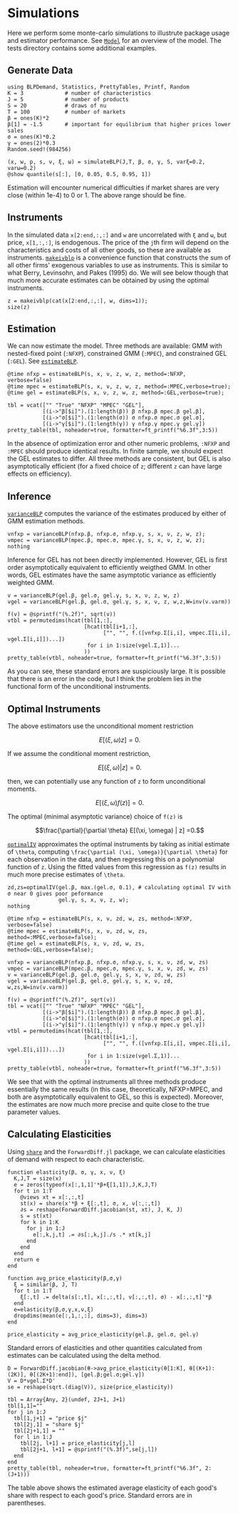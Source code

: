 # Simulations

Here we perform some monte-carlo simulations to illustrute package
usage and estimator performance. See [`Model`](@ref) for an overview
of the model. The tests directory contains some additional examples.

## Generate Data

```@example sim
using BLPDemand, Statistics, PrettyTables, Printf, Random
K = 3             # number of characteristics
J = 5             # number of products
S = 20            # draws of nu
T = 100           # number of markets
β = ones(K)*2 
β[1] = -1.5       # important for equilibrium that higher prices lower sales
σ = ones(K)*0.2
γ = ones(2)*0.3
Random.seed!(984256)

(x, w, p, s, ν, ξ, ω) = simulateBLP(J,T, β, σ, γ, S, varξ=0.2, varω=0.2)
@show quantile(s[:], [0, 0.05, 0.5, 0.95, 1])
```

Estimation will encounter numerical difficulties if market shares are very
close (within 1e-4) to 0 or 1. The above range should be fine. 

## Instruments

In the simulated data `x[2:end,:,:]` and `w` are uncorrelated with `ξ`
and `ω`, but price, `x[1,:,:]`, is endogenous. The price of the `j`th
firm will depend on the characteristics and costs of all other goods,
so these are available as instruments. [`makeivblp`](@ref) is a
convenience function that constructs the sum of all other firms'
exogenous variables to use as instruments. This is similar to what
Berry, Levinsohn, and Pakes (1995) do. We will see below though that
much more accurate estimates can be obtained by using the optimal
instruments. 

```@example sim
z = makeivblp(cat(x[2:end,:,:], w, dims=1));
size(z)
```

## Estimation

We can now estimate the model. Three methods are available:
GMM with nested-fixed point (`:NFXP`), constrained GMM (`:MPEC`), and
constrained GEL (`:GEL`). See [`estimateBLP`](@ref). 

```@repl sim
@time nfxp = estimateBLP(s, x, ν, z, w, z, method=:NFXP, verbose=false)
@time mpec = estimateBLP(s, x, ν, z, w, z, method=:MPEC,verbose=true);
@time gel = estimateBLP(s, x, ν, z, w, z, method=:GEL,verbose=true);
```

```@example sim
tbl = vcat(["" "True" "NFXP" "MPEC" "GEL"],
           [(i->"β[$i]").(1:length(β)) β nfxp.β mpec.β gel.β],
           [(i->"σ[$i]").(1:length(σ)) σ nfxp.σ mpec.σ gel.σ],
           [(i->"γ[$i]").(1:length(γ)) γ nfxp.γ mpec.γ gel.γ])
pretty_table(tbl, noheader=true, formatter=ft_printf("%6.3f",3:5))
```


In the absence of optimization error and other numeric problems,
`:NFXP` and `:MPEC` should produce identical results.  In finite
sample, we should expect the GEL estimates to differ. All three
methods are consistent, but GEL is also asymptotically
efficient (for a fixed choice of `z`; different `z` can have large
effects on efficiency).

## Inference

[`varianceBLP`](@ref) computes the variance of the estimates produced
by either of GMM estimation methods. 

```@example sim
vnfxp = varianceBLP(nfxp.β, nfxp.σ, nfxp.γ, s, x, ν, z, w, z);
vmpec = varianceBLP(mpec.β, mpec.σ, mpec.γ, s, x, ν, z, w, z);
nothing
```


Inference for GEL has not been directly implemented. However, GEL is
first order asymptotically equivalent to efficiently weigthed GMM. In
other words, GEL estimates have the same asymptotic variance as
efficiently weighted GMM. 

```@example sim
v = varianceBLP(gel.β, gel.σ, gel.γ, s, x, ν, z, w, z)
vgel = varianceBLP(gel.β, gel.σ, gel.γ, s, x, ν, z, w,z,W=inv(v.varm))

f(v) = @sprintf("(%.2f)", sqrt(v))
vtbl = permutedims(hcat(tbl[1,:],
                        [hcat(tbl[i+1,:],
                              ["", "", f.([vnfxp.Σ[i,i], vmpec.Σ[i,i], vgel.Σ[i,i]])...])
                         for i in 1:size(vgel.Σ,1)]...
                        ))
pretty_table(vtbl, noheader=true, formatter=ft_printf("%6.3f",3:5))
```

As you can see, these standard errors are suspiciously large. It is
possible that there is an error in the code, but I think the problem
lies in the functional form of the unconditional instruments.

## Optimal Instruments

The above estimators use the unconditional moment restriction 
```math
E[(\xi, \omega) z] =0.
```
If we assume the conditional moment restriction,
```math
E[(\xi, \omega) | z] =0.
```
then, we can potentially use any function of ``z`` to form
unconditional moments. 
```math
E[(\xi, \omega) f(z)] =0.
```

The optimal (minimal asymptotic variance) choice of `f(z)` is 
```math
\frac{\partial}{\partial \theta} E[(\xi, \omega) | z] =0.
```

[`optimalIV`](@ref) approximates the optimal instruments by taking as
initial estimate of ``\theta``, computing ``\frac{\partial (\xi,
\omega)}{\partial \theta}`` for each observation in the data, and then
regressing this on a polynomial function of ``z``. Using the fitted
values from this regression as ``f(z)`` results in much more precise
estimates of ``\theta``. 

```@example sim
zd,zs=optimalIV(gel.β, max.(gel.σ, 0.1), # calculating optimal IV with σ near 0 gives poor peformance
                gel.γ, s, x, ν, z, w);
nothing
```

```@repl sim
@time nfxp = estimateBLP(s, x, ν, zd, w, zs, method=:NFXP, verbose=false)
@time mpec = estimateBLP(s, x, ν, zd, w, zs, method=:MPEC,verbose=false);
@time gel = estimateBLP(s, x, ν, zd, w, zs, method=:GEL,verbose=false);
```

```@example sim
vnfxp = varianceBLP(nfxp.β, nfxp.σ, nfxp.γ, s, x, ν, zd, w, zs)
vmpec = varianceBLP(mpec.β, mpec.σ, mpec.γ, s, x, ν, zd, w, zs)
v = varianceBLP(gel.β, gel.σ, gel.γ, s, x, ν, zd, w, zs)
vgel = varianceBLP(gel.β, gel.σ, gel.γ, s, x, ν, zd, w,zs,W=inv(v.varm))

f(v) = @sprintf("(%.2f)", sqrt(v))
tbl = vcat(["" "True" "NFXP" "MPEC" "GEL"],
           [(i->"β[$i]").(1:length(β)) β nfxp.β mpec.β gel.β],
           [(i->"σ[$i]").(1:length(σ)) σ nfxp.σ mpec.σ gel.σ],
           [(i->"γ[$i]").(1:length(γ)) γ nfxp.γ mpec.γ gel.γ])
vtbl = permutedims(hcat(tbl[1,:],
                        [hcat(tbl[i+1,:],
                              ["", "", f.([vnfxp.Σ[i,i], vmpec.Σ[i,i], vgel.Σ[i,i]])...])
                         for i in 1:size(vgel.Σ,1)]...
                        ))
pretty_table(vtbl, noheader=true, formatter=ft_printf("%6.3f",3:5))
```

We see that with the optimal instruments all three methods produce
essentially the same results (in this case, theoretically, NFXP=MPEC,
and both are asymptotically equivalent to GEL, so this is
expected). Moreover, the estimates are now much more precise and quite
close to the true parameter values.

## Calculating Elasticities

Using [`share`](@ref) and the `ForwardDiff.jl` package, we can
calculate elasticities of demand with respect to each characteristic.

```@example sim
function elasticity(β, σ, γ, x, ν, ξ)
  K,J,T = size(x)
  e = zeros(typeof(x[:,1,1]'*β+ξ[1,1]),J,K,J,T)
  for t in 1:T
    @views xt = x[:,:,t]
    st(x) = share(x'*β + ξ[:,t], σ, x, ν[:,:,t])
    ∂s = reshape(ForwardDiff.jacobian(st, xt), J, K, J)
    s = st(xt)
    for k in 1:K
      for j in 1:J
        e[:,k,j,t] .= ∂s[:,k,j]./s .* xt[k,j]
      end
    end
  end
  return e
end

function avg_price_elasticity(β,σ,γ)
  ξ = similar(β, J, T)
  for t in 1:T
    ξ[:,t] .= delta(s[:,t], x[:,:,t], ν[:,:,t], σ) - x[:,:,t]'*β
  end
  e=elasticity(β,σ,γ,x,ν,ξ)
  dropdims(mean(e[:,1,:,:], dims=3), dims=3)
end

price_elasticity = avg_price_elasticity(gel.β, gel.σ, gel.γ)
```

Standard errors of elasticities and other quantities calculated from
estimates can be calculated using the delta method.

```@example sim
D = ForwardDiff.jacobian(θ->avg_price_elasticity(θ[1:K], θ[(K+1):(2K)], θ[(2K+1):end]), [gel.β;gel.σ;gel.γ])
V = D*vgel.Σ*D'
se = reshape(sqrt.(diag(V)), size(price_elasticity))

tbl = Array{Any, 2}(undef, 2J+1, J+1)
tbl[1,1]=""
for j in 1:J
  tbl[1,j+1] = "price $j"
  tbl[2j,1] = "share $j"
  tbl[2j+1,1] = ""
  for l in 1:J
    tbl[2j, l+1] = price_elasticity[j,l]
    tbl[2j+1, l+1] = @sprintf("(%.3f)",se[j,l])
  end
end
pretty_table(tbl, noheader=true, formatter=ft_printf("%6.3f", 2:(J+1)))       
```

The table above shows the estimated average elasticity of each good's
share with respect to each good's price. Standard errors are in parentheses.
